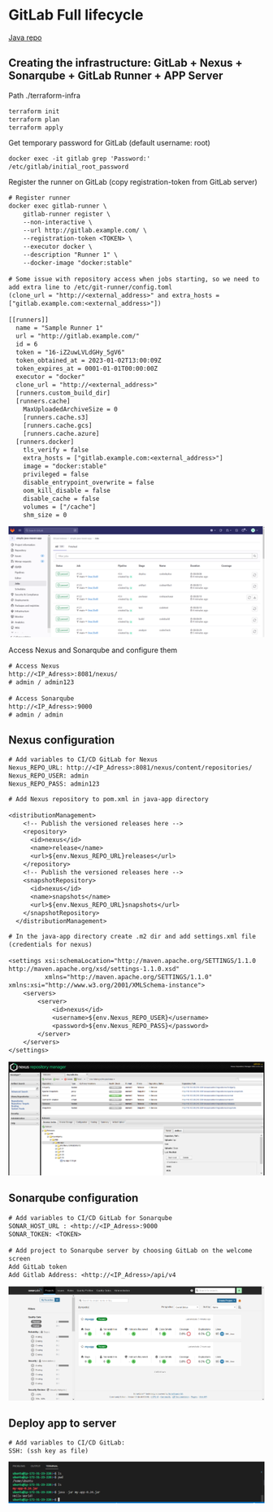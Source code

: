 # GitLab Full lifecycle

[Java repo](https://github.com/VishnevskiyAV/simple-java-maven-app/tree/dev)

## Creating the infrastructure: GitLab + Nexus + Sonarqube + GitLab Runner + APP Server

Path ./terraform-infra

```
terraform init
terraform plan
terraform apply 
```

Get temporary password for GitLab (default username: root)

```
docker exec -it gitlab grep 'Password:' /etc/gitlab/initial_root_password
```

Register the runner on GitLab (copy registration-token from GitLab server)

```
# Register runner
docker exec gitlab-runner \
    gitlab-runner register \
    --non-interactive \
    --url http://gitlab.example.com/ \
    --registration-token <TOKEN> \
    --executor docker \
    --description "Runner 1" \
    --docker-image "docker:stable" 

# Some issue with repository access when jobs starting, so we need to add extra line to /etc/git-runner/config.toml 
(clone_url = "http://<external_address>" and extra_hosts = ["gitlab.example.com:<external_address>"])

[[runners]]
  name = "Sample Runner 1"
  url = "http://gitlab.example.com/"
  id = 6
  token = "16-iZ2uwLVLdGHy_5gV6"
  token_obtained_at = 2023-01-02T13:00:09Z
  token_expires_at = 0001-01-01T00:00:00Z
  executor = "docker"
  clone_url = "http://<external_address>"
  [runners.custom_build_dir]
  [runners.cache]
    MaxUploadedArchiveSize = 0
    [runners.cache.s3]
    [runners.cache.gcs]
    [runners.cache.azure]
  [runners.docker]
    tls_verify = false
    extra_hosts = ["gitlab.example.com:<external_address>"]
    image = "docker:stable"
    privileged = false
    disable_entrypoint_overwrite = false
    oom_kill_disable = false
    disable_cache = false
    volumes = ["/cache"]
    shm_size = 0
```

<img src="./images/Git.png"><br>

Access Nexus and Sonarqube and configure them

```
# Access Nexus
http://<IP_Adress>:8081/nexus/
# admin / admin123

# Access Sonarqube
http://<IP_Adress>:9000
# admin / admin
```

## Nexus configuration

```
# Add variables to CI/CD GitLab for Nexus
Nexus_REPO_URL: http://<IP_Adress>:8081/nexus/content/repositories/
Nexus_REPO_USER: admin
Nexus_REPO_PASS: admin123
```

```
# Add Nexus repository to pom.xml in java-app directory

<distributionManagement>
    <!-- Publish the versioned releases here -->
    <repository>
      <id>nexus</id>
      <name>release</name>
      <url>${env.Nexus_REPO_URL}releases</url>
    </repository>
    <!-- Publish the versioned releases here -->
    <snapshotRepository>
      <id>nexus</id>
      <name>snapshots</name>
      <url>${env.Nexus_REPO_URL}snapshots</url>
    </snapshotRepository>
  </distributionManagement>
```

```
# In the java-app directory create .m2 dir and add settings.xml file (credentials for nexus)

<settings xsi:schemaLocation="http://maven.apache.org/SETTINGS/1.1.0 http://maven.apache.org/xsd/settings-1.1.0.xsd"
          xmlns="http://maven.apache.org/SETTINGS/1.1.0" xmlns:xsi="http://www.w3.org/2001/XMLSchema-instance">
    <servers>
        <server>
            <id>nexus</id>
            <username>${env.Nexus_REPO_USER}</username>
            <password>${env.Nexus_REPO_PASS}</password>
        </server>
    </servers>
</settings>
```
<img src="./images/Nexus.png"><br>

## Sonarqube configuration
```
# Add variables to CI/CD GitLab for Sonarqube
SONAR_HOST_URL : <http://<IP_Adress>:9000
SONAR_TOKEN: <TOKEN>

# Add project to Sonarqube server by choosing GitLab on the welcome screen
Add GitLab token
Add Gitlab Address: <http://<IP_Adress>/api/v4
```
<img src="./images/Sonar.png"><br>

## Deploy app to server

```
# Add variables to CI/CD GitLab:
SSH: (ssh key as file)

```
<img src="./images/App-server.png"><br>





